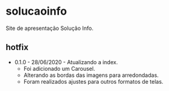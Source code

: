 # solucaoinfo

Site de apresentação Solução Info.

## hotfix
* 0.1.0 - 28/06/2020 - Atualizando a index.
    * Foi adicionado um Carousel.
    * Alterando as bordas das imagens para arredondadas.
    * Foram realizados ajustes para outros formatos de telas.
 
